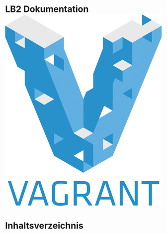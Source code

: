 LB2 Dokumentation
![image](https://github.com/yabber29/M300/blob/b755442af169777ade102f5495e078f69c39afec/Bilder/Vagrant.png)
==========================================================

# Inhaltsverzeichnis